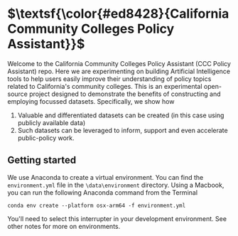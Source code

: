 # $\textsf{\color{#ed8428}{California Community Colleges Policy Assistant}}$ 

Welcome to the California Community Colleges Policy Assistant (CCC Policy Assistant) repo. Here we are experimenting on building Artificial Intelligence tools to help users easily improve their understanding of policy topics related to California's community colleges. This is an experimental open-source project designed to demonstrate the benefits of constructing and employing focussed datasets. Specifically, we show how
1. Valuable and differentiated datasets can be created (in this case using publicly available data)
2. Such datasets can be leveraged to inform, support and even accelerate public-policy work.


## Getting started

We use Anaconda to create a virtual environment. You can find the `environment.yml` file in the `\data\environment` directory. Using a Macbook, you can run the following Anaconda command from the Terminal

```
conda env create --platform osx-arm64 -f environment.yml
```
You'll need to select this interrupter in your development environment. See other notes for more on environments.

